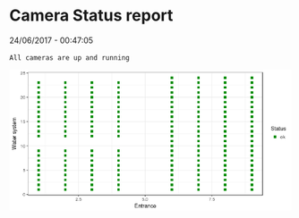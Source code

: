 Camera Status report
================
24/06/2017 - 00:47:05

    All cameras are up and running

![](camreport_files/figure-markdown_github/unnamed-chunk-2-1.png)
